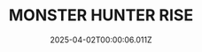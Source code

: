 ---
title: "MONSTER HUNTER RISE"
id: 1446780
date: 2025-04-02T00:00:06.011Z
link: games/steam/recent/monster-hunter-rise
image: http://media.steampowered.com/steamcommunity/public/images/apps/1446780/560dd364b52075b783424961a43c01f9b69fde15.jpg
playtime_2weeks: 1448
playtime_forever: 2573
playtime_windows_forever: 0
playtime_mac_forever: 0
playtime_linux_forever: 2573
playtime_deck_forever: 2573
---